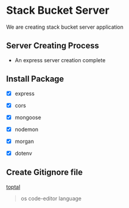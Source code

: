 # Stack Bucket Server
We are creating stack bucket server application

## Server Creating Process
 - An express server creation complete



## Install Package
- [x] express
- [x] cors
- [x] mongoose
- [x] nodemon
- [x] morgan
- [x] dotenv



## Create Gitignore file
[toptal](https://www.toptal.com/developers/gitignore)

> os code-editor language

